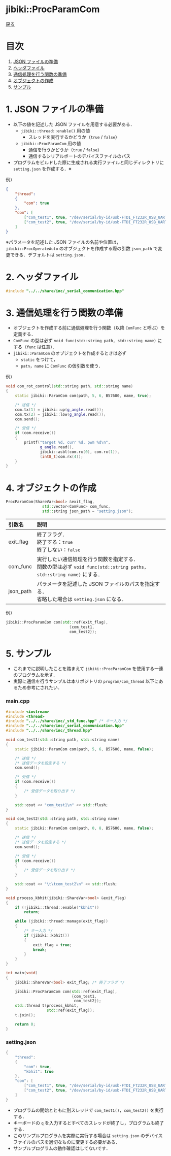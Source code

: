 # jibiki::ProcParamCom
[戻る](overview.md/#jibikiProcParamCom)

# 目次
1. [JSON ファイルの準備](#1-json-ファイルの準備)
2. [ヘッダファイル](#2-ヘッダファイル)
3. [通信処理を行う関数の準備](#3-通信処理を行う関数の準備)
4. [オブジェクトの作成](#4-オブジェクトの作成)
5. [サンプル](#5-サンプル)

# 1. JSON ファイルの準備
* 以下の値を記述した JSON ファイルを用意する必要がある．
    * `jibiki::thread::enable()` 用の値
        * スレッドを実行するかどうか（`true` / `false`）
    * `jibiki::ProcParamCom` 用の値
        * 通信を行うかどうか（`true` / `false`）
        * 通信するシリアルポートのデバイスファイルのパス
* プログラムをビルドした際に生成される実行ファイルと同じディレクトリに `setting.json` を作成する．※

例）
```JSON
{
    "thread":
    {
        "com": true
    },
    "com": [
        ["com_test1", true, "/dev/serial/by-id/usb-FTDI_FT232R_USB_UART_AI0579LQ-if00-port0"],
        ["com_test2", true, "/dev/serial/by-id/usb-FTDI_FT232R_USB_UART_A906V99N-if00-port0"]
    ]
}
```

※パラメータを記述した JSON ファイルの名前や位置は，`jibiki::ProcOperateAuto` のオブジェクトを作成する際の引数 `json_path` で変更できる．デフォルトは `setting.json`．

# 2. ヘッダファイル
```C++
#include "../../share/inc/_serial_communication.hpp"
```

# 3. 通信処理を行う関数の準備
* オブジェクトを作成する前に通信処理を行う関数（以降 `ComFunc` と呼ぶ）を定義する．
* `ComFunc` の型は必ず `void func(std::string path, std::string name)` にする（`func` は任意）．
* `jibiki::ParamCom` のオブジェクトを作成するときは必ず
    * `static` をつけて，
    * `patn`，`name` に `ComFunc` の仮引数を使う．

例）
```C++
void com_rot_control(std::string path, std::string name)
{
    static jibiki::ParamCom com(path, 5, 6, B57600, name, true);

    /* 送信 */
    com.tx(1) = jibiki::up(g_angle.read());
    com.tx(2) = jibiki::low(g_angle.read());
    com.send();

    /* 受信 */
    if (com.receive())
    {
        printf("target %d, curr %d, pwm %d\n",
               g_angle.read(),
               jibiki::asbl(com.rx(0), com.rx(1)),
               (int8_t)com.rx(4));
    }
}
```

# 4. オブジェクトの作成
```C++
ProcParamCom(ShareVar<bool> &exit_flag,
                std::vector<ComFunc> com_func,
                std::string json_path = "setting.json");
```

|引数名|説明|
|:-|:-|
|exit_flag|終了フラグ．<br>終了する：`true`<br>終了しない：`false`|
|com_func|実行したい通信処理を行う関数を指定する．<br>関数の型は必ず `void func(std::string paths, std::string name)` にする．|
|json_path|パラメータを記述した JSON ファイルのパスを指定する．<br>省略した場合は `setting.json` になる．|

例）
```C++
jibiki::ProcParamCom com(std::ref(exit_flag),
                            {com_test1,
                            com_test2});
```

# 5. サンプル
* これまでに説明したことを踏まえて `jibiki::ProcParamCom` を使用する一連のプログラムを示す．
* 実際に通信を行うサンプルは本リポジトリの `program/com_thread` 以下にあるため参考にされたい．
### main.cpp
```C++
#include <iostream>
#include <thread>
#include "../../share/inc/_std_func.hpp" /* キー入力 */
#include "../../share/inc/_serial_communication.hpp"
#include "../../share/inc/_thread.hpp"

void com_test1(std::string path, std::string name)
{
    static jibiki::ParamCom com(path, 5, 6, B57600, name, false);

    /* 送信 */
    /* 送信データを設定する */
    com.send();

    /* 受信 */
    if (com.receive())
    {
        /* 受信データを取り出す */
    }

    std::cout << "com_test1\n" << std::flush;
}

void com_test2(std::string path, std::string name)
{
    static jibiki::ParamCom com(path, 0, 8, B57600, name, false);

    /* 送信 */
    /* 送信データを設定する */
    com.send();

    /* 受信 */
    if (com.receive())
    {
        /* 受信データを取り出す */
    }

    std::cout << "\t\tcom_test2\n" << std::flush;
}

void process_kbhit(jibiki::ShareVar<bool> &exit_flag)
{
    if (!jibiki::thread::enable("kbhit"))
        return;

    while (jibiki::thread::manage(exit_flag))
    {
        /* キー入力 */
        if (jibiki::kbhit())
        {
            exit_flag = true;
            break;
        }
    }
}

int main(void)
{
    jibiki::ShareVar<bool> exit_flag; /* 終了フラグ */

    jibiki::ProcParamCom com(std::ref(exit_flag),
                             {com_test1,
                              com_test2});
    std::thread t(process_kbhit,
                  std::ref(exit_flag));
    t.join();

    return 0;
}
```
### setting.json
```C++
{
    "thread":
    {
        "com": true,
        "kbhit": true
    },
    "com": [
        ["com_test1", true, "/dev/serial/by-id/usb-FTDI_FT232R_USB_UART_AI0579LQ-if00-port0"],
        ["com_test2", true, "/dev/serial/by-id/usb-FTDI_FT232R_USB_UART_A906V99N-if00-port0"]
    ]
}
```

* プログラムの開始とともに別スレッドで `com_test1()`，`com_test2()` を実行する．
* キーボードの `q` を入力するとすべてのスレッドが終了し，プログラムも終了する．
* このサンプルプログラムを実際に実行する場合は `setting.json` のデバイスファイルのパスを適切なものに変更する必要がある．
* サンプルプログラムの動作確認はしてないです．